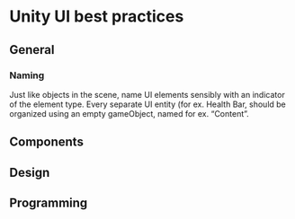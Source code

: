 
# Unity UI best practices
## General
### Naming
Just like objects in the scene, name UI elements sensibly with an indicator of the element type. Every separate UI entity (for ex. Health Bar,  should be organized using an empty gameObject, named for ex. “Content”.
## Components
## Design
## Programming

<!--stackedit_data:
eyJoaXN0b3J5IjpbMTM0MTY1MTU0NywtMTg0NDk0MTkyXX0=
-->